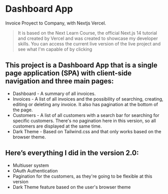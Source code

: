 # Dashboard App
Invoice Proyect to Company, with Nextjs Vercel.

> It is based on the Next Learn Course, the official Next.js 14 tutorial and created by Vercel and was created to showcase my developer skills.
> You can access the current live version of the live project and see what I'm capable of by clicking
 
## This project is a Dashboard App that is a single page application (SPA) with client-side navigation and three main pages:
- Dashboard - A summary of all invoices.
- Invoices - A list of all invoices and the possibility of searching, creating, editing or deleting any invoice. It also has pagination at the bottom of the page.
- Customers - A list of all customers with a search bar for searching for specific customers. There's no pagination here in this version, so all customers are displayed at the same time.
- Dark Theme - Based on Tailwind.css and that only works based on the browser theme.

## Here’s everything I did in the version 2.0:
- Multiuser system
- OAuth Authentication
- Pagination for the customers, as they're going to be flexible at this version
- Dark Theme feature based on the user's browser theme
